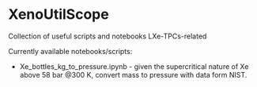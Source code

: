# XenoUtilScope
Collection of useful scripts and notebooks LXe-TPCs-related

Currently available notebooks/scripts:
  * Xe_bottles_kg_to_pressure.ipynb - given the supercritical nature of Xe above 58 bar @300 K, convert mass to pressure with data form NIST.
